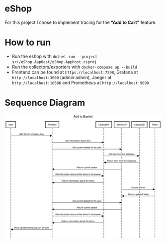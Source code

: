 # eShop

For this project I chose to implement tracing for the **“Add to Cart”** feature.

# How to run

- Run the eshop with `dotnet run --project src/eShop.AppHost/eShop.AppHost.csproj`
- Run the collectors/exporters with `docker-compose up --build`
- Frontend can be found at `https://localhost:7298`, Grafana at `http://localhost:3000` (admin:admin), Jaeger at `http://localhost:16686` and Prometheus at `http://localhost:9090`

# Sequence Diagram

![Sequence Diagram](addToBasket.png)